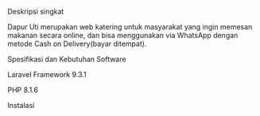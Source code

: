 Deskripsi singkat

Dapur Uti merupakan web katering untuk masyarakat yang ingin memesan makanan secara online, dan bisa menggunakan via WhatsApp dengan metode Cash on Delivery(bayar ditempat).

Spesifikasi dan Kebutuhan Software

Laravel Framework 9.3.1

PHP 8.1.6

Instalasi

